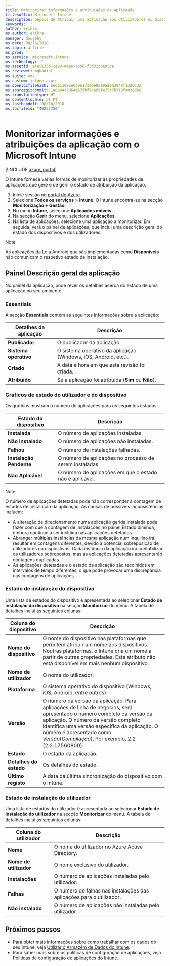 ```yaml
---
title: Monitorizar informações e atribuições da aplicação
titlesuffix: Microsoft Intune
description: Depois de atribuir uma aplicação aos utilizadores ou dispositivos, utilize estas informações para o ajudar a monitorizar o estado da aplicação.
keywords: ''
author: Erikre
ms.author: erikre
manager: dougeby
ms.date: 08/16/2018
ms.topic: article
ms.prod: ''
ms.service: microsoft-intune
ms.technology: ''
ms.assetid: 64e5133d-1e23-4ee6-b556-f5d32c0e95da
ms.reviewer: mghadial
ms.suite: ems
ms.custom: intune-azure
ms.openlocfilehash: bedd1108ce0c9e173e6e9519a29d3948f1320c3a
ms.sourcegitcommit: 1a8b34c7854a575bf6ce59f475c7b718fa038d66
ms.translationtype: HT
ms.contentlocale: pt-PT
ms.lasthandoff: 08/18/2018
ms.locfileid: "40252750"
---
```

# <a name="monitor-app-information-and-assignments-with-microsoft-intune"></a>Monitorizar informações e atribuições da aplicação com o Microsoft Intune

[!INCLUDE [azure_portal](./includes/azure_portal.md)]

O Intune fornece várias formas de monitorizar as propriedades de aplicações que gere e de gerir o estado de atribuição da aplicação.

1. Inicie sessão no [portal do Azure](https://portal.azure.com).
2. Selecione **Todos os serviços** > **Intune**. O Intune encontra-se na secção **Monitorização + Gestão**.
3. No menu **Intune**, selecione **Aplicações móveis**.
4. Na secção **Gerir** do menu, selecione **Aplicações**.
5. Na lista de aplicações, selecione uma aplicação a monitorizar. Em seguida, verá o painel de aplicações, que inclui uma descrição geral do estado dos dispositivos e dos utilizadores.

> [!NOTE]
> As aplicações da Loja Android que são implementadas como **Disponíveis** não comunicam o respetivo estado de instalação.

## <a name="app-overview-pane"></a>Painel Descrição geral da aplicação

No painel da aplicação, pode rever os detalhes acerca do estado de uma aplicação no seu ambiente.

### <a name="essentials"></a>Essentials
A secção **Essentials** contém as seguintes informações sobre a aplicação:

 | **Detalhes da aplicação**            | **Descrição**                                                      |
|------------------------|------------------------------------------------------------------|
| **Publicador**          | O publicador da aplicação.                                            |
| **Sistema operativo**   | O sistema operativo da aplicação (Windows, iOS, Android, etc.). |
| **Criado**             | A data e hora em que esta revisão foi criada.                         |
| **Atribuído**           | Se a aplicação foi atribuída (**Sim** ou **Não**).                  |

### <a name="device-and-user-status-graphs"></a>Gráficos de estado do utilizador e do dispositivo
Os gráficos mostram o número de aplicações para os seguintes estados:

| **Estado do dispositivo**       | **Descrição**                                       |
|-----------------------|-------------------------------------------------------|
| **Instalada**         | O número de aplicações instaladas.                         |
| **Não Instalado**     | O número de aplicações não instaladas.                     |
| **Falhou**            | O número de instalações falhadas.                   |
| **Instalação Pendente**   | O número de aplicações no processo de serem instaladas. |
| **Não Aplicável**           | O número de aplicações em que o estado não é aplicável.            |

> [!NOTE]
> O número de aplicações detetadas pode não corresponder à contagem de estados de instalação da aplicação. As causas de possíveis inconsistências incluem:
>    - A alteração de direcionamento numa aplicação gerida instalada pode fazer com que a contagem de instalações no painel Estado diminua, embora continue a ser incluída nas aplicações detetadas.
>    - Abranger múltiplas instâncias da mesma aplicação num inquilino irá resultar em contagens diferentes, devido à potencial sobreposição de utilizadores ou dispositivos. Cada instância da aplicação irá contabilizar os utilizadores sobrepostos, mas as aplicações detetadas apresentarão contagens duplicadas.
>    - As aplicações detetadas e o estado da aplicação são recolhidos em intervalos de tempo diferentes, o que pode provocar uma discrepância nas contagens de aplicações.
 
### <a name="device-install-status"></a>Estado de instalação do dispositivo

Uma lista de estados do dispositivo é apresentada ao selecionar **Estado de instalação do dispositivo** na secção **Monitorizar** do menu. A tabela de detalhes inclui as seguintes colunas:

| **Coluna do dispositivo**      | **Descrição**                                                                                                                                                                                                                                            |
|----------------------|------------------------------------------------------------------------------------------------------------------------------------------------------------------------------------------------------------------------------------------------------------|
| **Nome do dispositivo**      | O nome do dispositivo nas plataformas que permitem atribuir um nome aos dispositivos. Noutras plataformas, o Intune cria um nome a partir de outras propriedades. Este atributo não está disponível em mais nenhum dispositivo.                                                                       |
| **Nome de utilizador**        | O nome do utilizador.                                                                                                                                                                                                                                      |
| **Plataforma**         | O sistema operativo do dispositivo (Windows, iOS, Android, entre outros).                                                                                                                                                                                           |
| **Versão**          | O número da versão da aplicação. Para aplicações de linha de negócios, será apresentado o número completo da versão da aplicação. O número da versão completo identifica uma versão específica da aplicação. O número é apresentado como _Versão_(_Compilação_), Por exemplo, 2.2 (2.2.17560800). |
| **Estado**           | O estado da aplicação.                                                                                                                                                                                                                                     |
| **Detalhes do estado**   | Os detalhes do estado.                                                                                                                                                                                                                                     |
| **Último registo**    | A data da última sincronização do dispositivo com o Intune.                                                                                                                                                                                                                  |


### <a name="user-install-status"></a>Estado de instalação do utilizador

Uma lista de estados do utilizador é apresentada ao selecionar **Estado de instalação do utilizador** na secção **Monitorizar** do menu. A tabela de detalhes inclui as seguintes colunas:

| **Coluna do utilizador**     | **Descrição**                           |
|---------------------|-------------------------------------------|
| **Nome**            | O nome do utilizador no Azure Active Directory.         |
| **Nome de utilizador**       | O nome exclusivo do utilizador.              |
| **Instalações**   | O número de aplicações instaladas pelo utilizador. |
| **Falhas**        | O número de falhas nas instalações das aplicações para o utilizador.     |
| **Não instalado**   | O número de aplicações não instaladas pelo utilizador. |


## <a name="next-steps"></a>Próximos passos

- Para obter mais informações sobre como trabalhar com os dados do seu Intune, veja [Utilizar o Armazém de Dados do Intune](reports-nav-create-intune-reports.md).
- Para saber mais sobre as políticas de configuração de aplicações, veja [Políticas de configuração de aplicações do Intune](app-configuration-policies-overview.md).
